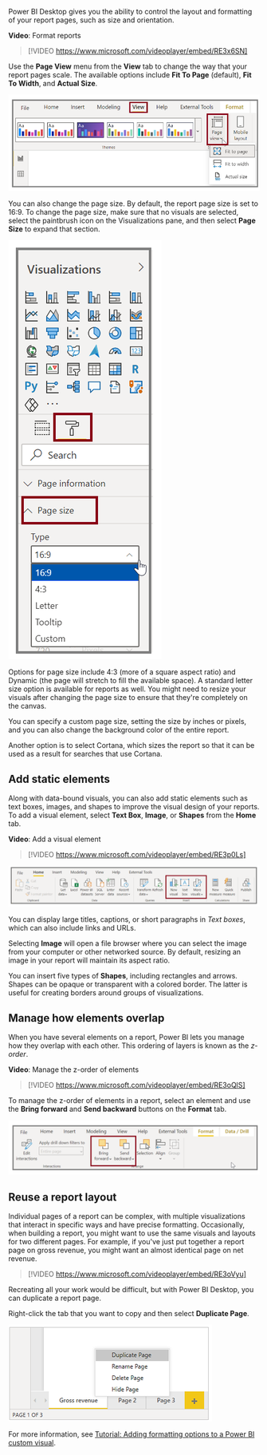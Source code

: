 Power BI Desktop gives you the ability to control the layout and formatting of your report pages, such as size and orientation.

**Video**: Format reports
> [!VIDEO https://www.microsoft.com/videoplayer/embed/RE3x6SN]

Use the **Page View** menu from the **View** tab to change the way that your report pages scale. The available options include **Fit To Page** (default), **Fit To Width**, and **Actual Size**.

![Screenshot of the "Page View" button and the dropdown options.](../media/12-power-bi-desktop-page-view.png)

You can also change the page size. By default, the report page size is set to 16:9. To change the page size, make sure that no visuals are selected, select the paintbrush icon on the Visualizations pane, and then select **Page Size** to expand that section.

![Image of the "Page size" options under the Visualizations pane.](../media/12-power-bi-desktop-page-size.png)

Options for page size include 4:3 (more of a square aspect ratio) and Dynamic (the page will stretch to fill the available space). A standard letter size option is available for reports as well. You might need to resize your visuals after changing the page size to ensure that they're completely on the canvas.

You can specify a custom page size, setting the size by inches or pixels, and you can also change the background color of the entire report.

Another option is to select Cortana, which sizes the report so that it can be used as a result for searches that use Cortana.

## Add static elements
Along with data-bound visuals, you can also add static elements such as text boxes, images, and shapes to improve the visual design of your reports. To add a visual element, select **Text Box**, **Image**, or **Shapes** from the **Home** tab.

**Video**: Add a visual element
> [!VIDEO https://www.microsoft.com/videoplayer/embed/RE3p0Ls]

![Screenshot of the "Text box", "Image", and "Shapes" buttons on the Home tab.](../media/12-power-bi-desktop-text-image-shape.png)

You can display large titles, captions, or short paragraphs in *Text boxes*, which can also include links and URLs. 

Selecting **Image** will open a file browser where you can select the image from your computer or other networked source. By default, resizing an image in your report will maintain its aspect ratio.

You can insert five types of **Shapes**, including rectangles and arrows. Shapes can be opaque or transparent with a colored border. The latter is useful for creating borders around groups of visualizations.

## Manage how elements overlap
When you have several elements on a report, Power BI lets you manage how they overlap with each other. This ordering of layers is known as the *z-order*.

**Video**: Manage the z-order of elements
> [!VIDEO https://www.microsoft.com/videoplayer/embed/RE3oQlS]

To manage the z-order of elements in a report, select an element and use the **Bring forward** and **Send backward** buttons on the **Format** tab.

![Image of the "Send backward" button and its dropdown options on the Format tab.](../media/12-power-bi-desktop-z-order.png)

## Reuse a report layout
Individual pages of a report can be complex, with multiple visualizations that interact in specific ways and have precise formatting. Occasionally, when building a report, you might want to use the same visuals and layouts for two different pages. For example, if you've just put together a report page on gross revenue, you might want an almost identical page on net revenue.

> [!VIDEO https://www.microsoft.com/videoplayer/embed/RE3oVyu]

Recreating all your work would be difficult, but with Power BI Desktop, you can duplicate a report page.

Right-click the tab that you want to copy and then select **Duplicate Page**.

![Screenshot of the "Duplicate Page" option on the bottom of the page.](../media/12-power-bi-desktop-duplicate-page.png)

For more information, see [Tutorial: Adding formatting options to a Power BI custom visual](/power-bi/developer/visuals/custom-visual-develop-tutorial-format-options?azure-portal=true).

